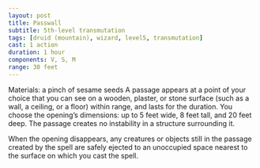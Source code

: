 ```yaml
---
layout: post
title: Passwall
subtitle: 5th-level transmutation
tags: [druid (mountain), wizard, level5, transmutation]
cast: 1 action
duration: 1 hour
components: V, S, M
range: 30 feet
---
```

Materials: a pinch of sesame seeds
A passage appears at a point of your choice that you can see on a wooden, plaster, or stone surface (such as a wall, a ceiling, or a floor) within range, and lasts for the duration. You choose the opening’s dimensions: up to 5 feet wide, 8 feet tall, and 20 feet deep. The passage creates no instability in a structure surrounding it.

When the opening disappears, any creatures or objects still in the passage created by the spell are safely ejected to an unoccupied space nearest to the surface on which you cast the spell.